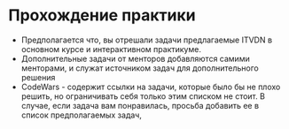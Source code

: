 # Прохождение практики

- Предполагается что, вы отрешали задачи предлагаемые ITVDN в основном курсе и интерактивном практикуме.
- Дополнительные задачи от менторов добавляются самими менторами, и служат источником задач для дополнительного решения
- CodeWars - содержит ссылки на задачи, которые было бы не плохо решить, но ограничивать себя только этим списком не стоит. В случае, если задача вам понравилась, просьба добавить ее в список предполагаемых задач,
